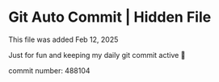# Git Auto Commit | Hidden File

This file was added Feb 12, 2025

Just for fun and keeping my daily git commit active 🤪

commit number: 488104
